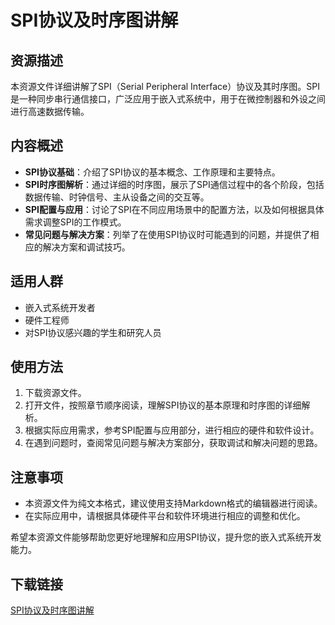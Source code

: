 # SPI协议及时序图讲解

## 资源描述

本资源文件详细讲解了SPI（Serial Peripheral Interface）协议及其时序图。SPI是一种同步串行通信接口，广泛应用于嵌入式系统中，用于在微控制器和外设之间进行高速数据传输。

## 内容概述

- **SPI协议基础**：介绍了SPI协议的基本概念、工作原理和主要特点。
- **SPI时序图解析**：通过详细的时序图，展示了SPI通信过程中的各个阶段，包括数据传输、时钟信号、主从设备之间的交互等。
- **SPI配置与应用**：讨论了SPI在不同应用场景中的配置方法，以及如何根据具体需求调整SPI的工作模式。
- **常见问题与解决方案**：列举了在使用SPI协议时可能遇到的问题，并提供了相应的解决方案和调试技巧。

## 适用人群

- 嵌入式系统开发者
- 硬件工程师
- 对SPI协议感兴趣的学生和研究人员

## 使用方法

1. 下载资源文件。
2. 打开文件，按照章节顺序阅读，理解SPI协议的基本原理和时序图的详细解析。
3. 根据实际应用需求，参考SPI配置与应用部分，进行相应的硬件和软件设计。
4. 在遇到问题时，查阅常见问题与解决方案部分，获取调试和解决问题的思路。

## 注意事项

- 本资源文件为纯文本格式，建议使用支持Markdown格式的编辑器进行阅读。
- 在实际应用中，请根据具体硬件平台和软件环境进行相应的调整和优化。

希望本资源文件能够帮助您更好地理解和应用SPI协议，提升您的嵌入式系统开发能力。

## 下载链接

[SPI协议及时序图讲解](https://pan.quark.cn/s/b368cc59b976)